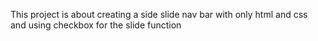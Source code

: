 This project is about creating a side slide nav bar with only html and css and using checkbox for the slide function
